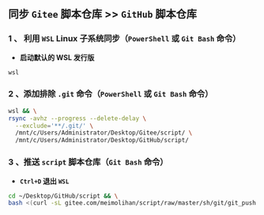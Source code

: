 ## 同步 `Gitee` 脚本仓库 >> `GitHub` 脚本仓库

### 1 、 利用 `WSL` Linux 子系统同步（`PowerShell` 或 `Git Bash` 命令）

- **启动默认的 WSL 发行版**

```bash
wsl
```

### 2 、添加排除 `.git` 命令（`PowerShell` 或 `Git Bash` 命令）

```bash
wsl && \
rsync -avhz --progress --delete-delay \
  --exclude='**/.git/' \
  /mnt/c/Users/Administrator/Desktop/Gitee/script/ \
  /mnt/c/Users/Administrator/Desktop/GitHub/script/
```

### 3 、推送 `script` 脚本仓库（`Git Bash` 命令）

- **`Ctrl+D` 退出 `WSL`**

```bash
cd ~/Desktop/GitHub/script && \
bash <(curl -sL gitee.com/meimolihan/script/raw/master/sh/git/git_push.sh)
```
